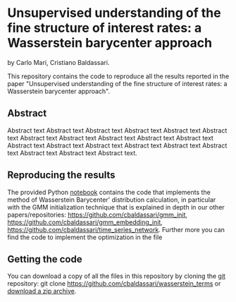 # Unsupervised understanding of the fine structure of interest rates: a Wasserstein barycenter approach

by
Carlo Mari,
Cristiano Baldassari.

This repository contains the code to reproduce all the results reported in the paper "Unsupervised understanding of the fine structure of interest rates: a Wasserstein barycenter approach".

## Abstract
Abstract text Abstract text Abstract text Abstract text Abstract text Abstract
text Abstract text Abstract text Abstract text Abstract text Abstract text
Abstract text Abstract text Abstract text Abstract text Abstract text Abstract
text Abstract text Abstract text Abstract text.

## Reproducing the results

The provided Python [notebook](https://github.com/cbaldassari/wasserstein_terms/blob/main/wasstax.ipynb) contains the code that implements the  method of Wasserstein Barycenter' distribution calculation, in particular with the GMM initialization technique that is explained in depth in our other papers/repositories: https://github.com/cbaldassari/gmm_init, https://github.com/cbaldassari/gmm_embedding_init, https://github.com/cbaldassari/time_series_network. Further more you can find the code to implement the optimization in the file 

## Getting the code
You can download a copy of all the files in this repository by cloning the
[git](https://github.com/cbaldassari/wasserstein_terms) repository:
    git clone https://github.com/cbaldassari/wasserstein_terms
or [download a zip archive](https://github.com/cbaldassari/wasserstein_terms/archive/refs/heads/main.zip).
